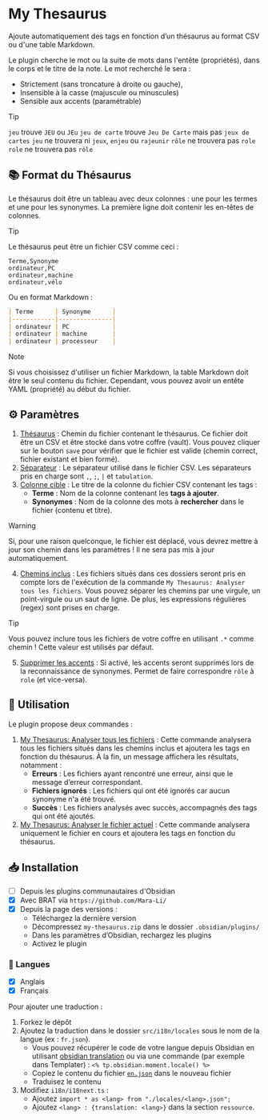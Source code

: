 # My Thesaurus  

Ajoute automatiquement des tags en fonction d’un thésaurus au format CSV ou d'une table Markdown.  

Le plugin cherche le mot ou la suite de mots dans l'entête (propriétés), dans le corps et le titre de la note. Le mot recherché le sera :
- Strictement (sans troncature à droite ou gauche),
- Insensible à la casse (majuscule ou minuscules)
- Sensible aux accents (paramétrable)

> [!TIP]
> `jeu` trouve `JEU` ou `JEu`
> `jeu de carte` trouve `Jeu De Carte` mais pas `jeux de cartes`
> `jeu` ne trouvera ni `jeux`, `enjeu` ou `rajeunir`
> `rôle` ne trouvera pas `role`
> `role` ne trouvera pas `rôle`

## 📚 Format du Thésaurus

Le thésaurus doit être un tableau avec deux colonnes : une pour les termes et une pour les synonymes. La première ligne doit contenir les en-têtes de colonnes.

> [!TIP]  
> Le thésaurus peut être un fichier CSV comme ceci :  
> ```csv
> Terme,Synonyme
> ordinateur,PC
> ordinateur,machine
> ordinateur,vélo
> ```
>
> Ou en format Markdown :
> ```markdown
> | Terme      | Synonyme      |
> |------------|---------------|
> | ordinateur | PC            |
> | ordinateur | machine       |
> | ordinateur | processeur    |
> ```

> [!NOTE]
> Si vous choisissez d'utiliser un fichier Markdown, la table Markdown doit être le seul contenu du fichier.
> Cependant, vous pouvez avoir un entête YAML (propriété) au début du fichier.

## ⚙️ Paramètres  

1. <ins>Thésaurus</ins> : Chemin du fichier contenant le thésaurus. Ce fichier doit être un CSV et être stocké dans votre coffre (vault). Vous pouvez cliquer sur le bouton `save` pour vérifier que le fichier est valide (chemin correct, fichier existant et bien formé).
2. <ins>Séparateur</ins> : Le séparateur utilisé dans le fichier CSV. Les séparateurs pris en charge sont `,`, `;`, `|` et `tabulation`.  
3. <ins>Colonne cible</ins> : Le titre de la colonne du fichier CSV contenant les tags :  
    - **Terme** : Nom de la colonne contenant les **tags à ajouter**.
    - **Synonymes** : Nom de la colonne des mots à **rechercher** dans le fichier (contenu et titre).

> [!WARNING]  
> Si, pour une raison quelconque, le fichier est déplacé, vous devrez mettre à jour son chemin dans les paramètres ! Il ne sera pas mis à jour automatiquement.  

4. <ins>Chemins inclus</ins> : Les fichiers situés dans ces dossiers seront pris en compte lors de l'exécution de la commande `My Thesaurus: Analyser tous les fichiers`. Vous pouvez séparer les chemins par une virgule, un point-virgule ou un saut de ligne. De plus, les expressions régulières (regex) sont prises en charge.  

> [!TIP]  
> Vous pouvez inclure tous les fichiers de votre coffre en utilisant `.*` comme chemin ! Cette valeur est utilisés par défaut.

5. <ins>Supprimer les accents</ins> : Si activé, les accents seront supprimés lors de la reconnaissance de synonymes. Permet de faire correspondre `rôle` à `role` (et vice-versa).

## 📝 Utilisation  

Le plugin propose deux commandes :  

1. <ins>My Thesaurus: Analyser tous les fichiers</ins> : Cette commande analysera tous les fichiers situés dans les chemins inclus et ajoutera les tags en fonction du thésaurus. À la fin, un message affichera les résultats, notamment :  
    - **Erreurs** : Les fichiers ayant rencontré une erreur, ainsi que le message d’erreur correspondant.  
    - **Fichiers ignorés** : Les fichiers qui ont été ignorés car aucun synonyme n'a été trouvé.  
    - **Succès** : Les fichiers analysés avec succès, accompagnés des tags qui ont été ajoutés.  
2. <ins>My Thesaurus: Analyser le fichier actuel</ins> : Cette commande analysera uniquement le fichier en cours et ajoutera les tags en fonction du thésaurus.  

## 📥 Installation  

- [ ] Depuis les plugins communautaires d'Obsidian  
- [x] Avec BRAT via `https://github.com/Mara-Li/`  
- [x] Depuis la page des versions :  
    - Téléchargez la dernière version  
    - Décompressez `my-thesaurus.zip` dans le dossier `.obsidian/plugins/`  
    - Dans les paramètres d’Obsidian, rechargez les plugins  
    - Activez le plugin  

### 🎼 Langues  

- [x] Anglais  
- [x] Français  

Pour ajouter une traduction :  
1. Forkez le dépôt  
2. Ajoutez la traduction dans le dossier `src/i18n/locales` sous le nom de la langue (ex : `fr.json`).  
    - Vous pouvez récupérer le code de votre langue depuis Obsidian en utilisant [obsidian translation](https://github.com/obsidianmd/obsidian-translations) ou via une commande (par exemple dans Templater) : `<% tp.obsidian.moment.locale() %>`  
    - Copiez le contenu du fichier [`en.json`](./src/i18n/locales/en.json) dans le nouveau fichier  
    - Traduisez le contenu  
3. Modifiez `i18n/i18next.ts` :  
    - Ajoutez `import * as <lang> from "./locales/<lang>.json";`  
    - Ajoutez `<lang> : {translation: <lang>}` dans la section `ressource`.  
